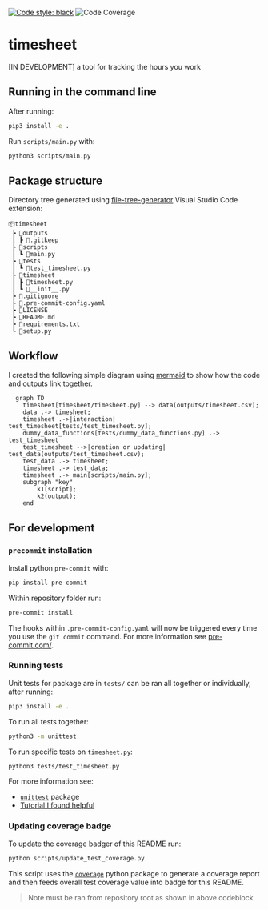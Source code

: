  [![Code style: black](https://img.shields.io/badge/code%20style-black-000000.svg)](https://github.com/psf/black)
 ![Code Coverage](https://img.shields.io/badge/coverage-95.0%25-green)

# timesheet
[IN DEVELOPMENT] a tool for tracking the hours you work

## Running in the command line
After running:
```bash
pip3 install -e .
```

Run `scripts/main.py` with:
```bash
python3 scripts/main.py
```

## Package structure
Directory tree generated using [file-tree-generator](https://marketplace.visualstudio.com/items?itemName=Shinotatwu-DS.file-tree-generator) Visual Studio Code extension:
```
📦timesheet
 ┣ 📂outputs
 ┃ ┣ 📜.gitkeep
 ┣ 📂scripts
 ┃ ┗ 📜main.py
 ┣ 📂tests
 ┃ ┗ 📜test_timesheet.py
 ┣ 📂timesheet
 ┃ ┣ 📜timesheet.py
 ┃ ┗ 📜__init__.py
 ┣ 📜.gitignore
 ┣ 📜.pre-commit-config.yaml
 ┣ 📜LICENSE
 ┣ 📜README.md
 ┣ 📜requirements.txt
 ┗ 📜setup.py
```

## Workflow
I created the following simple diagram using [mermaid]() to show how the code and outputs link together.

```mermaid
  graph TD
    timesheet[timesheet/timesheet.py] --> data(outputs/timesheet.csv);
    data .-> timesheet;
    timesheet .->|interaction| test_timesheet[tests/test_timesheet.py];
    dummy_data_functions[tests/dummy_data_functions.py] .-> test_timesheet
    test_timesheet -->|creation or updating| test_data(outputs/test_timesheet.csv);
    test_data .-> timesheet;
    timesheet .-> test_data;
    timesheet .-> main[scripts/main.py];
    subgraph "key"
        k1[script];
        k2(output);
    end
```


## For development

### `precommit` installation

Install python `pre-commit` with:
```bash
pip install pre-commit
```

Within repository folder run:
```bash
pre-commit install
```

The hooks within `.pre-commit-config.yaml` will now be triggered every time you use the `git commit` command. For more information see [pre-commit.com/](https://pre-commit.com/).

### Running tests
Unit tests for package are in `tests/` can be ran all together or individually, after running:
```bash
pip3 install -e .
```

To run all tests together:
```bash
python3 -m unittest
```

To run specific tests on `timesheet.py`:
```bash
python3 tests/test_timesheet.py
```

For more information see:
- [`unittest`](https://docs.python.org/3/library/unittest.html) package
- [Tutorial I found helpful](https://realpython.com/python-testing/)

### Updating coverage badge
To update the coverage badger of this README run:
```python
python scripts/update_test_coverage.py
```
This script uses the [`coverage`](https://coverage.readthedocs.io/) python package to generate a coverage report and then feeds overall test coverage value into badge for this README.
> Note must be ran from repository root as shown in above codeblock
